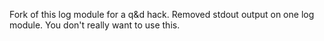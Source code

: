 Fork of this log module for a q&d hack. Removed stdout output on one log module. You don't really want to use this.
